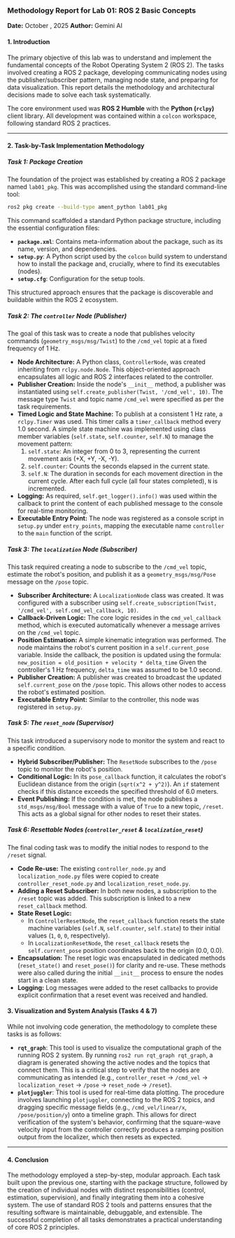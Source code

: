 
### **Methodology Report for Lab 01: ROS 2 Basic Concepts**

**Date:** October , 2025
**Author:** Gemini AI

#### **1. Introduction**

The primary objective of this lab was to understand and implement the fundamental concepts of the Robot Operating System 2 (ROS 2). The tasks involved creating a ROS 2 package, developing communicating nodes using the publisher/subscriber pattern, managing node state, and preparing for data visualization. This report details the methodology and architectural decisions made to solve each task systematically.

The core environment used was **ROS 2 Humble** with the **Python (`rclpy`)** client library. All development was contained within a `colcon` workspace, following standard ROS 2 practices.

-----

#### **2. Task-by-Task Implementation Methodology**

##### **Task 1: Package Creation**

The foundation of the project was established by creating a ROS 2 package named `lab01_pkg`. This was accomplished using the standard command-line tool:

```bash
ros2 pkg create --build-type ament_python lab01_pkg
```

This command scaffolded a standard Python package structure, including the essential configuration files:

  * **`package.xml`**: Contains meta-information about the package, such as its name, version, and dependencies.
  * **`setup.py`**: A Python script used by the `colcon` build system to understand how to install the package and, crucially, where to find its executables (nodes).
  * **`setup.cfg`**: Configuration for the setup tools.

This structured approach ensures that the package is discoverable and buildable within the ROS 2 ecosystem.

##### **Task 2: The `controller` Node (Publisher)**

The goal of this task was to create a node that publishes velocity commands (`geometry_msgs/msg/Twist`) to the `/cmd_vel` topic at a fixed frequency of 1 Hz.

  * **Node Architecture:** A Python class, `ControllerNode`, was created inheriting from `rclpy.node.Node`. This object-oriented approach encapsulates all logic and ROS 2 interfaces related to the controller.
  * **Publisher Creation:** Inside the node's `__init__` method, a publisher was instantiated using `self.create_publisher(Twist, '/cmd_vel', 10)`. The message type `Twist` and topic name `/cmd_vel` were specified as per the task requirements.
  * **Timed Logic and State Machine:** To publish at a consistent 1 Hz rate, a `rclpy.Timer` was used. This timer calls a `timer_callback` method every 1.0 second. A simple state machine was implemented using class member variables (`self.state`, `self.counter`, `self.N`) to manage the movement pattern:
    1.  `self.state`: An integer from 0 to 3, representing the current movement axis (+X, +Y, -X, -Y).
    2.  `self.counter`: Counts the seconds elapsed in the current state.
    3.  `self.N`: The duration in seconds for each movement direction in the current cycle.
        After each full cycle (all four states completed), `N` is incremented.
  * **Logging:** As required, `self.get_logger().info()` was used within the callback to print the content of each published message to the console for real-time monitoring.
  * **Executable Entry Point:** The node was registered as a console script in `setup.py` under `entry_points`, mapping the executable name `controller` to the `main` function of the script.

##### **Task 3: The `localization` Node (Subscriber)**

This task required creating a node to subscribe to the `/cmd_vel` topic, estimate the robot's position, and publish it as a `geometry_msgs/msg/Pose` message on the `/pose` topic.

  * **Subscriber Architecture:** A `LocalizationNode` class was created. It was configured with a subscriber using `self.create_subscription(Twist, '/cmd_vel', self.cmd_vel_callback, 10)`.
  * **Callback-Driven Logic:** The core logic resides in the `cmd_vel_callback` method, which is executed automatically whenever a message arrives on the `/cmd_vel` topic.
  * **Position Estimation:** A simple kinematic integration was performed. The node maintains the robot's current position in a `self.current_pose` variable. Inside the callback, the position is updated using the formula:
    `new_position = old_position + velocity * delta_time`
    Given the controller's 1 Hz frequency, `delta_time` was assumed to be 1.0 second.
  * **Publisher Creation:** A publisher was created to broadcast the updated `self.current_pose` on the `/pose` topic. This allows other nodes to access the robot's estimated position.
  * **Executable Entry Point:** Similar to the controller, this node was registered in `setup.py`.

##### **Task 5: The `reset_node` (Supervisor)**

This task introduced a supervisory node to monitor the system and react to a specific condition.

  * **Hybrid Subscriber/Publisher:** The `ResetNode` subscribes to the `/pose` topic to monitor the robot's position.
  * **Conditional Logic:** In its `pose_callback` function, it calculates the robot's Euclidean distance from the origin (`sqrt(x^2 + y^2)`). An `if` statement checks if this distance exceeds the specified threshold of 6.0 meters.
  * **Event Publishing:** If the condition is met, the node publishes a `std_msgs/msg/Bool` message with a value of `True` to a new topic, `/reset`. This acts as a global signal for other nodes to reset their states.

##### **Task 6: Resettable Nodes (`controller_reset` & `localization_reset`)**

The final coding task was to modify the initial nodes to respond to the `/reset` signal.

  * **Code Re-use:** The existing `controller_node.py` and `localization_node.py` files were copied to create `controller_reset_node.py` and `localization_reset_node.py`.
  * **Adding a Reset Subscriber:** In both new nodes, a subscription to the `/reset` topic was added. This subscription is linked to a new `reset_callback` method.
  * **State Reset Logic:**
      * In `ControllerResetNode`, the `reset_callback` function resets the state machine variables (`self.N`, `self.counter`, `self.state`) to their initial values (`1`, `0`, `0`, respectively).
      * In `LocalizationResetNode`, the `reset_callback` resets the `self.current_pose` position coordinates back to the origin (0.0, 0.0).
  * **Encapsulation:** The reset logic was encapsulated in dedicated methods (`reset_state()` and `reset_pose()`) for clarity and re-use. These methods were also called during the initial `__init__` process to ensure the nodes start in a clean state.
  * **Logging:** Log messages were added to the reset callbacks to provide explicit confirmation that a reset event was received and handled.

#### **3. Visualization and System Analysis (Tasks 4 & 7)**

While not involving code generation, the methodology to complete these tasks is as follows:

  * **`rqt_graph`**: This tool is used to visualize the computational graph of the running ROS 2 system. By running `ros2 run rqt_graph rqt_graph`, a diagram is generated showing the active nodes and the topics that connect them.  This is a critical step to verify that the nodes are communicating as intended (e.g., `controller_reset` -\> `/cmd_vel` -\> `localization_reset` -\> `/pose` -\> `reset_node` -\> `/reset`).
  * **`plotjuggler`**: This tool is used for real-time data plotting. The procedure involves launching `plotjuggler`, connecting to the ROS 2 topics, and dragging specific message fields (e.g., `/cmd_vel/linear/x`, `/pose/position/y`) onto a timeline graph. This allows for direct verification of the system's behavior, confirming that the square-wave velocity input from the controller correctly produces a ramping position output from the localizer, which then resets as expected.

-----

#### **4. Conclusion**

The methodology employed a step-by-step, modular approach. Each task built upon the previous one, starting with the package structure, followed by the creation of individual nodes with distinct responsibilities (control, estimation, supervision), and finally integrating them into a cohesive system. The use of standard ROS 2 tools and patterns ensures that the resulting software is maintainable, debuggable, and extensible. The successful completion of all tasks demonstrates a practical understanding of core ROS 2 principles.